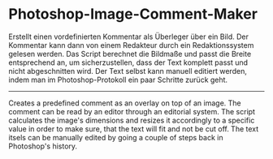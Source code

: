 # Photoshop-Image-Comment-Maker

Erstellt einen vordefinierten Kommentar als Überleger über ein Bild. Der Kommentar kann dann von einem Redakteur durch ein Redaktionssystem gelesen werden. Das Script berechnet die Bildmaße und passt die Breite entsprechend an, um sicherzustellen, dass der Text komplett passt und nicht abgeschnitten wird. Der Text selbst kann manuell editiert werden, indem man im Photoshop-Protokoll ein paar Schritte zurück geht.

-----------------------------------------------------------------------------------------------------------------------------------

Creates a predefined comment as an overlay on top of an image. The comment can be read by an editor through an editorial system.
The script calculates the image's dimensions and resizes it accordingly to a specific value in order to make sure, that the text will fit and not be cut off. The text itsels can be manually edited by going a couple of steps back in Photoshop's history.

